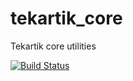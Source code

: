 # tekartik_core

Tekartik core utilities

[![Build Status](https://drone.io/github.com/alextekartik/tekartik_core.dart/status.png)](https://drone.io/github.com/alextekartik/tekartik_core.dart/latest)
